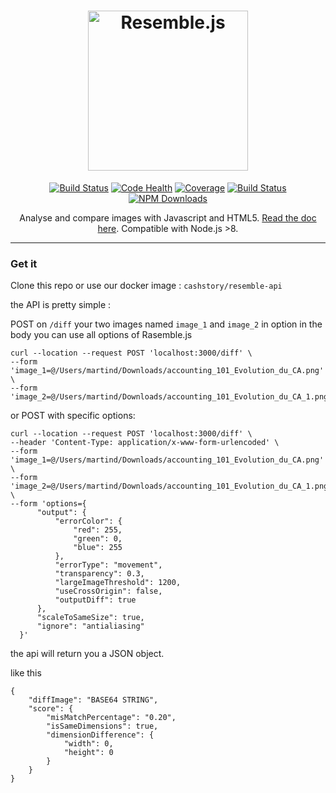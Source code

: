 <h1 align="center"><img src="https://raw.github.com/rsmbl/Resemble.js/master/demoassets/resemble.png" alt="Resemble.js" width="256"/></h1>

<p align="center">
    <a href="https://travis-ci.org/rsmbl/Resemble.js"><img alt="Build Status" src="https://travis-ci.org/rsmbl/Resemble.js.svg?branch=master" /></a>
    <a href="https://www.codacy.com/app/jamescryer/Resemble.js?utm_source=github.com&amp;utm_medium=referral&amp;utm_content=rsmbl/Resemble.js&amp;utm_campaign=Badge_Grade"><img alt="Code Health" src="https://api.codacy.com/project/badge/Grade/1e0972581406417e9914bc58f57704b3" /></a>
    <a href="https://www.codacy.com/app/jamescryer/Resemble.js?utm_source=github.com&utm_medium=referral&utm_content=rsmbl/Resemble.js&utm_campaign=Badge_Coverage"><img alt="Coverage" src="https://api.codacy.com/project/badge/Coverage/9223d8d37c99428c8c06b889470327a5" /></a>
    <a href="https://opensource.org/licenses/MIT"><img alt="Build Status" src="https://img.shields.io/badge/License-MIT-yellow.svg" /></a>
    <a href="https://www.npmjs.com/package/resemblejs"><img alt="NPM Downloads" src="https://img.shields.io/npm/dm/resemblejs.svg" /></a>
</p>

<p align="center">
  Analyse and compare images with Javascript and HTML5. <a href="https://github.com/rsmbl/Resemble.js">Read the doc here</a>. Compatible with Node.js >8.
</p>

<hr />

### Get it

Clone this repo or use our docker image : `cashstory/resemble-api`

the API is pretty simple :

POST on `/diff` your two images named `image_1` and `image_2` in option in the body you can use all options of Rasemble.js

```
curl --location --request POST 'localhost:3000/diff' \
--form 'image_1=@/Users/martind/Downloads/accounting_101_Evolution_du_CA.png' \
--form 'image_2=@/Users/martind/Downloads/accounting_101_Evolution_du_CA_1.png'
```
or POST with specific options:
```
curl --location --request POST 'localhost:3000/diff' \
--header 'Content-Type: application/x-www-form-urlencoded' \
--form 'image_1=@/Users/martind/Downloads/accounting_101_Evolution_du_CA.png' \
--form 'image_2=@/Users/martind/Downloads/accounting_101_Evolution_du_CA_1.png' \
--form 'options={
      "output": {
          "errorColor": {
              "red": 255,
              "green": 0,
              "blue": 255
          },
          "errorType": "movement",
          "transparency": 0.3,
          "largeImageThreshold": 1200,
          "useCrossOrigin": false,
          "outputDiff": true
      },
      "scaleToSameSize": true,
      "ignore": "antialiasing"
  }'
```

the api will return you a JSON object.

like this 

```
{
    "diffImage": "BASE64 STRING",
    "score": {
        "misMatchPercentage": "0.20",
        "isSameDimensions": true,
        "dimensionDifference": {
            "width": 0,
            "height": 0
        }
    }
}
```

